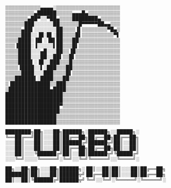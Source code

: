 ▒▒▒▒▒▒▒▒▒▒▒▄▄▄▄░▒▒▒▒▒▒▒▒▒▒▒▒▒▒▒▒▒▒▒▒
▒▒▒▒▒▒▒▒▒▄██████▒▒▒▒▒▄▄▄█▄▒▒▒▒▒▒▒▒▒▒
▒▒▒▒▒▒▒▄██▀░░▀██▄▒▒▒▒████████▄▒▒▒▒▒▒
▒▒▒▒▒▒███░░░░░░██▒▒▒▒▒▒█▀▀▀▀▀██▄▄▒▒▒
▒▒▒▒▒▄██▌░░░░░░░██▒▒▒▒▐▌▒▒▒▒▒▒▒▒▀█▄▒
▒▒▒▒▒███░░▐█░█▌░██▒▒▒▒█▌▒▒▒▒▒▒▒▒▒▒▀▌
▒▒▒▒████░▐█▌░▐█▌██▒▒▒██▒▒▒▒▒▒▒▒▒▒▒▒▒
▒▒▒▐████░▐░░░░░▌██▒▒▒█▌▒▒▒▒▒▒▒▒▒▒▒▒▒
▒▒▒▒████░░░▄█░░░██▒▒▐█▒▒▒▒▒▒▒▒▒▒▒▒▒▒
▒▒▒▒████░░░██░░██▌▒▒█▌▒▒▒▒▒▒▒▒▒▒▒▒▒▒
▒▒▒▒████▌░▐█░░███▒▒▒█▒▒▒▒▒▒▒▒▒▒▒▒▒▒▒
▒▒▒▒▐████░░▌░███▒▒▒██▒▒▒▒▒▒▒▒▒▒▒▒▒▒▒
▒▒▒▒▒████░░░███▒▒▒▒█▌▒▒▒▒▒▒▒▒▒▒▒▒▒▒▒
▒▒▒██████▌░████▒▒▒██▒▒▒▒▒▒▒▒▒▒▒▒▒▒▒▒
▒▐████████████▒▒███▒▒▒▒▒▒▒▒▒▒▒▒▒▒▒▒▒
▒█████████████▄████▒▒▒▒▒▒▒▒▒▒▒▒▒▒▒▒▒
██████████████████▒▒▒▒▒▒▒▒▒▒▒▒▒▒▒▒▒▒
██████████████████▒▒▒▒▒▒▒▒▒▒▒▒▒▒▒▒▒▒
█████████████████▀▒▒▒▒▒▒▒▒▒▒▒▒▒▒▒▒▒▒
█████████████████▒▒▒▒▒▒▒▒▒▒▒▒▒▒▒▒▒▒▒
████████████████▒▒▒▒▒▒▒▒▒▒▒▒▒▒▒▒▒▒▒▒
████████████████▒▒▒▒▒▒▒▒▒▒▒▒▒▒▒▒▒▒▒▒


████████╗██╗░░░██╗██████╗░██████╗░░█████╗░
╚══██╔══╝██║░░░██║██╔══██╗██╔══██╗██╔══██╗
░░░██║░░░██║░░░██║██████╔╝██████╦╝██║░░██║
░░░██║░░░██║░░░██║██╔══██╗██╔══██╗██║░░██║
░░░██║░░░╚██████╔╝██║░░██║██████╦╝╚█████╔╝
░░░╚═╝░░░░╚═════╝░╚═╝░░╚═╝╚═════╝░░╚════╝░

██╗░░██╗██╗░░░██╗██████╗░
██║░░██║██║░░░██║██╔══██╗
███████║██║░░░██║██████╦╝
██╔══██║██║░░░██║██╔══██╗
██║░░██║╚██████╔╝██████╦╝
╚═╝░░╚═╝░╚═════╝░╚═════╝░
